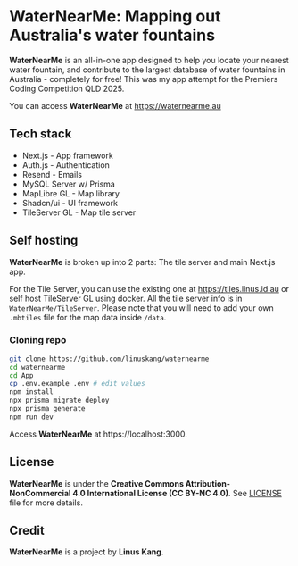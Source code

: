 # WaterNearMe: Mapping out Australia's water fountains

**WaterNearMe** is an all-in-one app designed to help you locate your nearest water fountain, and contribute to the largest database of water fountains in Australia - completely for free! This was my app attempt for the Premiers Coding Competition QLD 2025.

You can access **WaterNearMe** at https://waternearme.au

## Tech stack

- Next.js - App framework
- Auth.js - Authentication
- Resend - Emails
- MySQL Server w/ Prisma
- MapLibre GL - Map library
- Shadcn/ui - UI framework
- TileServer GL - Map tile server

## Self hosting

**WaterNearMe** is broken up into 2 parts: The tile server and main Next.js app.

For the Tile Server, you can use the existing one at https://tiles.linus.id.au or self host TileServer GL using docker. All the tile server info is in ``WaterNearMe/TileServer``. Please note that you will need to add your own ``.mbtiles`` file for the map data inside ``/data``.

### Cloning repo

```bash
git clone https://github.com/linuskang/waternearme
cd waternearme
cd App
cp .env.example .env # edit values
npm install
npx prisma migrate deploy
npx prisma generate
npm run dev
```

Access **WaterNearMe** at https://localhost:3000.

## License

**WaterNearMe** is under the **Creative Commons Attribution-NonCommercial 4.0 International License (CC BY-NC 4.0)**. See [LICENSE](LICENSE) file for more details.

## Credit

**WaterNearMe** is a project by **Linus Kang**.
